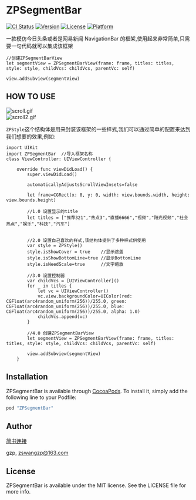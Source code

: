 # ZPSegmentBar

[![CI Status](http://img.shields.io/travis/gzp/ZPSegmentBar.svg?style=flat)](https://travis-ci.org/gzp/ZPSegmentBar)
[![Version](https://img.shields.io/cocoapods/v/ZPSegmentBar.svg?style=flat)](http://cocoapods.org/pods/ZPSegmentBar)
[![License](https://img.shields.io/cocoapods/l/ZPSegmentBar.svg?style=flat)](http://cocoapods.org/pods/ZPSegmentBar)
[![Platform](https://img.shields.io/cocoapods/p/ZPSegmentBar.svg?style=flat)](http://cocoapods.org/pods/ZPSegmentBar)

一款模仿今日头条或者是网易新闻 NavigationBar 的框架,使用起来非常简单,只需要一句代码就可以集成该框架

```
//创建ZPSegmentBarView
let segmentView = ZPSegmentBarView(frame: frame, titles: titles, style: style, childVcs: childVcs, parentVc: self)
   
view.addSubview(segmentView)
```

## HOW TO USE
![scroll.gif](http://upload-images.jianshu.io/upload_images/1154433-56621400635e2bf0.gif?imageMogr2/auto-orient/strip)                           
![scroll2.gif](http://upload-images.jianshu.io/upload_images/1154433-5e2d81b327126e04.gif?imageMogr2/auto-orient/strip)

 `ZPStyle`这个结构体是用来封装该框架的一些样式,我们可以通过简单的配置来达到我们想要的效果,例如:
 
```
import UIKit
import ZPSegmentBar  //导入框架名称
class ViewController: UIViewController {

    override func viewDidLoad() {
        super.viewDidLoad()
        
        automaticallyAdjustsScrollViewInsets=false
        
        let frame=CGRect(x: 0, y: 0, width: view.bounds.width, height: view.bounds.height)
        
        //1.0 设置显示的title
        let titles = ["推荐321","热点3","直播6666","视频","阳光视频","社会热点","娱乐","科技","汽车"]
        
        
        //2.0 设置自己喜欢的样式,该结构体提供了多种样式供使用
        var style = ZPStyle()
        style.isShowCover = true    //显示遮盖
        style.isShowBottomLine=true //显示BottomLine
        style.isNeedScale=true      //文字缩放
        
        //3.0 设置控制器
        var childVcs = [UIViewController]()
        for _ in titles {
            let vc = UIViewController()
            vc.view.backgroundColor=UIColor(red: CGFloat(arc4random_uniform(256))/255.0, green: CGFloat(arc4random_uniform(256))/255.0, blue: CGFloat(arc4random_uniform(256))/255.0, alpha: 1.0)
            childVcs.append(vc)
        }
        
        //4.0 创建ZPSegmentBarView
        let segmentView = ZPSegmentBarView(frame: frame, titles: titles, style: style, childVcs: childVcs, parentVc: self)
        
        view.addSubview(segmentView)
    }

```



## Installation

ZPSegmentBar is available through [CocoaPods](http://cocoapods.org). To install
it, simply add the following line to your Podfile:

```ruby
pod "ZPSegmentBar"
```

## Author
[简书连接](http://www.jianshu.com/u/68bedf0c5c86)

gzp, zswangzp@163.com

## License

ZPSegmentBar is available under the MIT license. See the LICENSE file for more info.


